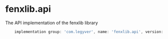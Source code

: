# fenxlib.api
The API implementation of the fenxlib library
```gradle
    implementation group: 'com.legyver', name: 'fenxlib.api', version: '3.0.1'
```